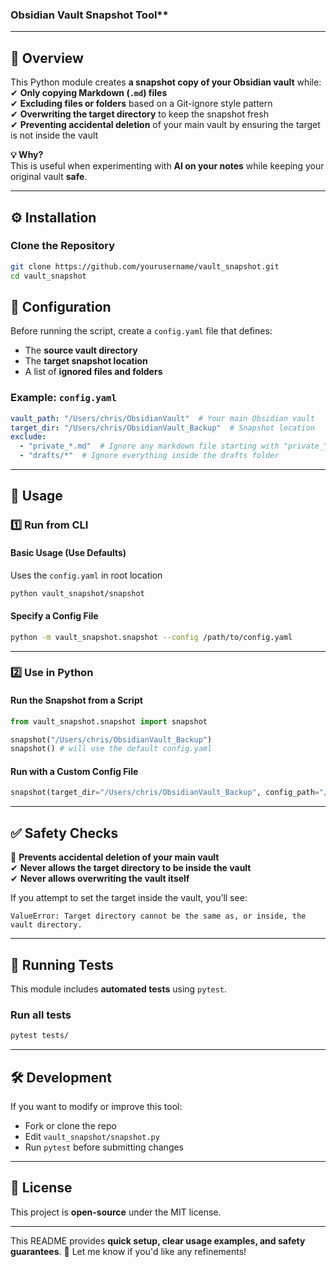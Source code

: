 ### Obsidian Vault Snapshot Tool**  

---

## **📌 Overview**  
This Python module creates **a snapshot copy of your Obsidian vault** while:  
✔ **Only copying Markdown (`.md`) files**  
✔ **Excluding files or folders** based on a Git-ignore style pattern  
✔ **Overwriting the target directory** to keep the snapshot fresh  
✔ **Preventing accidental deletion** of your main vault by ensuring the target is not inside the vault  

**💡 Why?**  
This is useful when experimenting with **AI on your notes** while keeping your original vault **safe**.

---

## **⚙️ Installation**
### **Clone the Repository**
```bash
git clone https://github.com/yourusername/vault_snapshot.git
cd vault_snapshot
```

## **📝 Configuration**
Before running the script, create a `config.yaml` file that defines:  
- The **source vault directory**  
- The **target snapshot location**  
- A list of **ignored files and folders**  

### **Example: `config.yaml`**
```yaml
vault_path: "/Users/chris/ObsidianVault"  # Your main Obsidian vault
target_dir: "/Users/chris/ObsidianVault_Backup"  # Snapshot location
exclude:
  - "private_*.md"  # Ignore any markdown file starting with "private_"
  - "drafts/*"  # Ignore everything inside the drafts folder
```

---

## **📌 Usage**
### **1️⃣ Run from CLI**
#### **Basic Usage (Use Defaults)**

Uses the `config.yaml` in root location

```bash
python vault_snapshot/snapshot 
```

#### **Specify a Config File**
```bash
python -m vault_snapshot.snapshot --config /path/to/config.yaml
```

---

### **2️⃣ Use in Python**
#### **Run the Snapshot from a Script**
```python
from vault_snapshot.snapshot import snapshot

snapshot("/Users/chris/ObsidianVault_Backup")
snapshot() # will use the default config.yaml
```

#### **Run with a Custom Config File**
```python
snapshot(target_dir="/Users/chris/ObsidianVault_Backup", config_path="/path/to/my_config.yaml")
```
---

## **✅ Safety Checks**
🛑 **Prevents accidental deletion of your main vault**  
✔ **Never allows the target directory to be inside the vault**  
✔ **Never allows overwriting the vault itself**  

If you attempt to set the target inside the vault, you’ll see:  
```
ValueError: Target directory cannot be the same as, or inside, the vault directory.
```


---

## **🧪 Running Tests**
This module includes **automated tests** using `pytest`.

### **Run all tests**
```bash
pytest tests/
```

---

## **🛠️ Development**
If you want to modify or improve this tool:  
- Fork or clone the repo  
- Edit `vault_snapshot/snapshot.py`  
- Run `pytest` before submitting changes  

---

## **🔗 License**
This project is **open-source** under the MIT license.

---

This README provides **quick setup, clear usage examples, and safety guarantees**. 🚀 Let me know if you'd like any refinements!